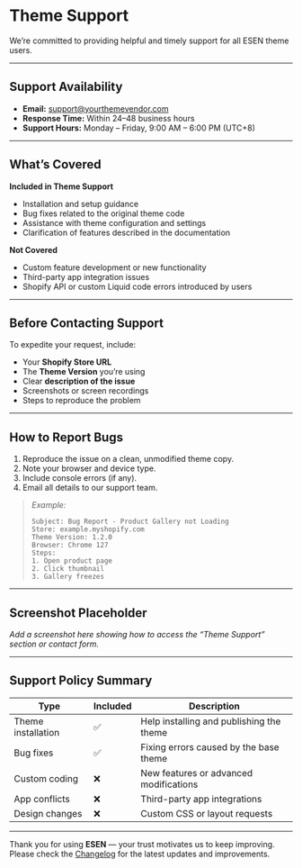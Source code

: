# Theme Support

We’re committed to providing helpful and timely support for all ESEN theme users.

---

## Support Availability

- **Email:** support@yourthemevendor.com  
- **Response Time:** Within 24–48 business hours  
- **Support Hours:** Monday – Friday, 9:00 AM – 6:00 PM (UTC+8)

---

## What’s Covered

**Included in Theme Support**
- Installation and setup guidance  
- Bug fixes related to the original theme code  
- Assistance with theme configuration and settings  
- Clarification of features described in the documentation

**Not Covered**
- Custom feature development or new functionality  
- Third-party app integration issues  
- Shopify API or custom Liquid code errors introduced by users

---

## Before Contacting Support

To expedite your request, include:
- Your **Shopify Store URL**  
- The **Theme Version** you’re using  
- Clear **description of the issue**  
- Screenshots or screen recordings  
- Steps to reproduce the problem

---

## How to Report Bugs

1. Reproduce the issue on a clean, unmodified theme copy.  
2. Note your browser and device type.  
3. Include console errors (if any).  
4. Email all details to our support team.

>  *Example:*
> ```
> Subject: Bug Report - Product Gallery not Loading
> Store: example.myshopify.com
> Theme Version: 1.2.0
> Browser: Chrome 127
> Steps:
> 1. Open product page
> 2. Click thumbnail
> 3. Gallery freezes
> ```

---

##  Screenshot Placeholder
_Add a screenshot here showing how to access the “Theme Support” section or contact form._

---

## Support Policy Summary

| Type | Included | Description |
|------|-----------|-------------|
| Theme installation | ✅ | Help installing and publishing the theme |
| Bug fixes | ✅ | Fixing errors caused by the base theme |
| Custom coding | ❌ | New features or advanced modifications |
| App conflicts | ❌ | Third-party app integrations |
| Design changes | ❌ | Custom CSS or layout requests |

---

Thank you for using **ESEN** — your trust motivates us to keep improving.  
Please check the [Changelog](./changelog.md) for the latest updates and improvements.
